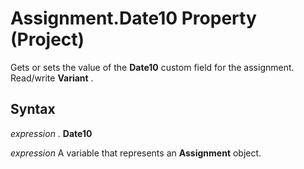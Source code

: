 
# Assignment.Date10 Property (Project)

Gets or sets the value of the  **Date10** custom field for the assignment. Read/write **Variant** .


## Syntax

 _expression_ . **Date10**

 _expression_ A variable that represents an **Assignment** object.

